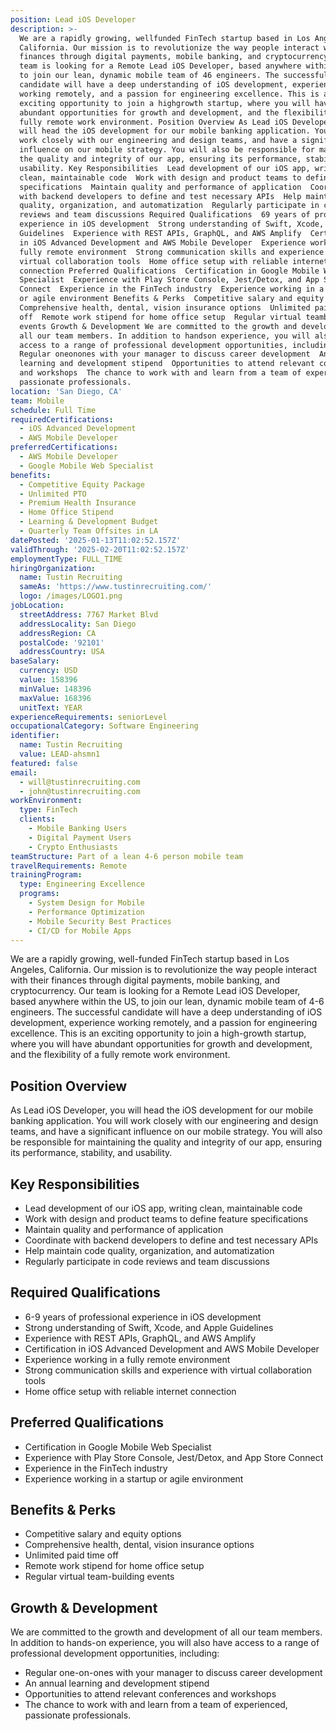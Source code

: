 ```yaml
---
position: Lead iOS Developer
description: >-
  We are a rapidly growing, wellfunded FinTech startup based in Los Angeles,
  California. Our mission is to revolutionize the way people interact with their
  finances through digital payments, mobile banking, and cryptocurrency. Our
  team is looking for a Remote Lead iOS Developer, based anywhere within the US,
  to join our lean, dynamic mobile team of 46 engineers. The successful
  candidate will have a deep understanding of iOS development, experience
  working remotely, and a passion for engineering excellence. This is an
  exciting opportunity to join a highgrowth startup, where you will have
  abundant opportunities for growth and development, and the flexibility of a
  fully remote work environment. Position Overview As Lead iOS Developer, you
  will head the iOS development for our mobile banking application. You will
  work closely with our engineering and design teams, and have a significant
  influence on our mobile strategy. You will also be responsible for maintaining
  the quality and integrity of our app, ensuring its performance, stability, and
  usability. Key Responsibilities  Lead development of our iOS app, writing
  clean, maintainable code  Work with design and product teams to define feature
  specifications  Maintain quality and performance of application  Coordinate
  with backend developers to define and test necessary APIs  Help maintain code
  quality, organization, and automatization  Regularly participate in code
  reviews and team discussions Required Qualifications  69 years of professional
  experience in iOS development  Strong understanding of Swift, Xcode, and Apple
  Guidelines  Experience with REST APIs, GraphQL, and AWS Amplify  Certification
  in iOS Advanced Development and AWS Mobile Developer  Experience working in a
  fully remote environment  Strong communication skills and experience with
  virtual collaboration tools  Home office setup with reliable internet
  connection Preferred Qualifications  Certification in Google Mobile Web
  Specialist  Experience with Play Store Console, Jest/Detox, and App Store
  Connect  Experience in the FinTech industry  Experience working in a startup
  or agile environment Benefits & Perks  Competitive salary and equity options 
  Comprehensive health, dental, vision insurance options  Unlimited paid time
  off  Remote work stipend for home office setup  Regular virtual teambuilding
  events Growth & Development We are committed to the growth and development of
  all our team members. In addition to handson experience, you will also have
  access to a range of professional development opportunities, including: 
  Regular oneonones with your manager to discuss career development  An annual
  learning and development stipend  Opportunities to attend relevant conferences
  and workshops  The chance to work with and learn from a team of experienced,
  passionate professionals.
location: 'San Diego, CA'
team: Mobile
schedule: Full Time
requiredCertifications:
  - iOS Advanced Development
  - AWS Mobile Developer
preferredCertifications:
  - AWS Mobile Developer
  - Google Mobile Web Specialist
benefits:
  - Competitive Equity Package
  - Unlimited PTO
  - Premium Health Insurance
  - Home Office Stipend
  - Learning & Development Budget
  - Quarterly Team Offsites in LA
datePosted: '2025-01-13T11:02:52.157Z'
validThrough: '2025-02-20T11:02:52.157Z'
employmentType: FULL_TIME
hiringOrganization:
  name: Tustin Recruiting
  sameAs: 'https://www.tustinrecruiting.com/'
  logo: /images/LOGO1.png
jobLocation:
  streetAddress: 7767 Market Blvd
  addressLocality: San Diego
  addressRegion: CA
  postalCode: '92101'
  addressCountry: USA
baseSalary:
  currency: USD
  value: 158396
  minValue: 148396
  maxValue: 168396
  unitText: YEAR
experienceRequirements: seniorLevel
occupationalCategory: Software Engineering
identifier:
  name: Tustin Recruiting
  value: LEAD-ahsmn1
featured: false
email:
  - will@tustinrecruiting.com
  - john@tustinrecruiting.com
workEnvironment:
  type: FinTech
  clients:
    - Mobile Banking Users
    - Digital Payment Users
    - Crypto Enthusiasts
teamStructure: Part of a lean 4-6 person mobile team
travelRequirements: Remote
trainingProgram:
  type: Engineering Excellence
  programs:
    - System Design for Mobile
    - Performance Optimization
    - Mobile Security Best Practices
    - CI/CD for Mobile Apps
---
```




We are a rapidly growing, well-funded FinTech startup based in Los Angeles, California. Our mission is to revolutionize the way people interact with their finances through digital payments, mobile banking, and cryptocurrency. Our team is looking for a Remote Lead iOS Developer, based anywhere within the US, to join our lean, dynamic mobile team of 4-6 engineers. The successful candidate will have a deep understanding of iOS development, experience working remotely, and a passion for engineering excellence. This is an exciting opportunity to join a high-growth startup, where you will have abundant opportunities for growth and development, and the flexibility of a fully remote work environment. 

## Position Overview

As Lead iOS Developer, you will head the iOS development for our mobile banking application. You will work closely with our engineering and design teams, and have a significant influence on our mobile strategy. You will also be responsible for maintaining the quality and integrity of our app, ensuring its performance, stability, and usability.

## Key Responsibilities

- Lead development of our iOS app, writing clean, maintainable code
- Work with design and product teams to define feature specifications
- Maintain quality and performance of application
- Coordinate with backend developers to define and test necessary APIs
- Help maintain code quality, organization, and automatization
- Regularly participate in code reviews and team discussions

## Required Qualifications

- 6-9 years of professional experience in iOS development
- Strong understanding of Swift, Xcode, and Apple Guidelines
- Experience with REST APIs, GraphQL, and AWS Amplify
- Certification in iOS Advanced Development and AWS Mobile Developer
- Experience working in a fully remote environment
- Strong communication skills and experience with virtual collaboration tools
- Home office setup with reliable internet connection

## Preferred Qualifications

- Certification in Google Mobile Web Specialist
- Experience with Play Store Console, Jest/Detox, and App Store Connect
- Experience in the FinTech industry
- Experience working in a startup or agile environment

## Benefits & Perks

- Competitive salary and equity options
- Comprehensive health, dental, vision insurance options
- Unlimited paid time off
- Remote work stipend for home office setup
- Regular virtual team-building events

## Growth & Development

We are committed to the growth and development of all our team members. In addition to hands-on experience, you will also have access to a range of professional development opportunities, including:
- Regular one-on-ones with your manager to discuss career development
- An annual learning and development stipend
- Opportunities to attend relevant conferences and workshops
- The chance to work with and learn from a team of experienced, passionate professionals.
